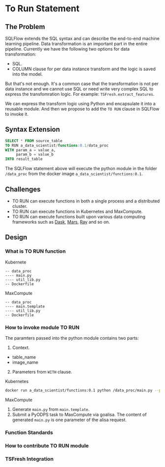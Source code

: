 # To Run Statement

## The Problem

SQLFlow extends the SQL syntax and can describe the end-to-end machine learning pipeline. Data transformation is an important part in the entire pipeline. Currently we have the following two options for data transformation:

- SQL.
- COLUMN clause for per data instance transform and the logic is saved into the model.

But that's not enough. It's a common case that the transformation is not per data instance and we cannot use SQL or need write very complex SQL to express the transfomration logic. For example: `TSFresh.extract_features`.

We can express the transform logic using Python and encapsulate it into a reusable module. And then we propose to add the `TO RUN` clause in SQLFlow to invoke it.

## Syntax Extension

```SQL
SELECT * FROM source_table
TO RUN a_data_scientist/functions:0.1/data_proc
WITH param_a = value_a,
     param_b = value_b
INTO result_table
```

The SQLFlow statement above will execute the python module in the folder `/data_proc` from the docker image `a_data_scientist/functions:0.1`.

## Challenges

- TO RUN can execute functions in both a single process and a distributed cluster.
- TO RUN can execute functions in Kubernetes and MaxCompute.
- TO RUN can execute functions built upon various data computing frameworks such as [Dask](https://github.com/dask/dask), [Mars](https://github.com/mars-project/mars), [Ray](https://github.com/ray-project/ray) and so on.

## Design

### What is TO RUN function

Kubernete

```TXT
-- data_proc
---- main.py
---- util_lib.py
-- Dockerfile
```

MaxCompute

```TXT
-- data_proc
---- main.template
---- util_lib.py
-- Dockerfile
```

### How to invoke module TO RUN

The paramters passed into the python module contains two parts:

1. Context.

- table_name
- image_name

2. Parameters from `WITH` clause.

Kubernetes

```BASH
docker run a_data_scientist/functions:0.1 python /data_proc/main.py --param_a value_a --param_b value_b
```

MaxCompute

1. Generate `main.py` from `main.template`.
2. Submit a PyODPS task to MaxCompute via goalisa. The content of generated `main.py` is one parameter of the alisa request.

### Function Standards

### How to contribute TO RUN module

### TSFresh Integration
